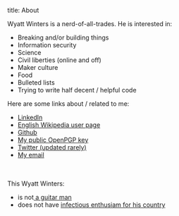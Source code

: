 title: About

Wyatt Winters is a nerd-of-all-trades. He is interested in:
<ul>
	<li>Breaking and/or building things</li>
	<li>Information security</li>
	<li>Science</li>
	<li>Civil liberties (online and off)</li>
	<li>Maker culture</li>
	<li>Food</li>
	<li>Bulleted lists</li>
	<li>Trying to write half decent / helpful code</li>
</ul>
Here are some links about / related to me:
<ul>
	<li><a href="http://www.linkedin.com/in/wyattwinters">LinkedIn</a></li>
	<li><a href="https://en.wikipedia.org/wiki/User:Wywin">English Wikipedia user page</a></li>
	<li><a href="https://github.com/wywin">Github</a></li>
	<li><a href="http://wyattwinters.com/8636E8A108F7D32E7C4CB440A97AD378D94A4BDF.asc">My public OpenPGP key</a></li>
    <li><a href="https://twitter.com/wyatt_winters">Twitter (updated rarely)</a></li>
    <li><a href="mailto:blog@wyattwinters.com">My email</a></li>
</ul>
<br><br>
This Wyatt Winters:
<ul>
	<li>is not<a href="http://www.reverbnation.com/wyattwinters"> a guitar man</a></li>
	<li>does not have <a href="http://riverview.nebo.edu/news/wyatt-winters-and-his-enthusiasm-his-country-infectious">infectious enthusiam for his country</a></li>
</ul>